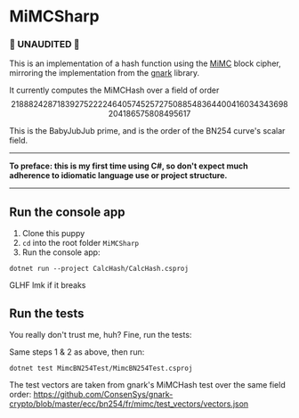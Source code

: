 # MiMCSharp

### 🚨 UNAUDITED 🚨

This is an implementation of a hash function using the [MiMC](https://byt3bit.github.io/primesym/mimc/) block cipher, mirroring the implementation from the [gnark](https://docs.gnark.consensys.net/) library.

It currently computes the MiMCHash over a field of order $$21888242871839275222246405745257275088548364400416034343698204186575808495617$$

This is the BabyJubJub prime, and is the order of the BN254 curve's scalar field.

---

**To preface: this is my first time using C#, so don't expect much adherence to idiomatic language use or project structure.**

---

## Run the console app

1. Clone this puppy
2. `cd` into the root folder `MiMCSharp`
3. Run the console app:
```shell
dotnet run --project CalcHash/CalcHash.csproj
```

GLHF lmk if it breaks

## Run the tests

You really don't trust me, huh? Fine, run the tests:

Same steps 1 & 2 as above, then run:
```shell
dotnet test MimcBN254Test/MimcBN254Test.csproj
```

The test vectors are taken from gnark's MiMCHash test over the same field order: https://github.com/ConsenSys/gnark-crypto/blob/master/ecc/bn254/fr/mimc/test_vectors/vectors.json
